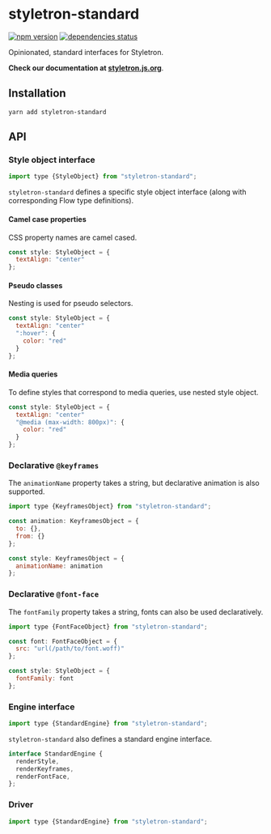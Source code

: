 # styletron-standard

[![npm version][npm-badge]][npm-href] [![dependencies status][deps-badge]][deps-href]

Opinionated, standard interfaces for Styletron.

**Check our documentation at [styletron.js.org](https://styletron.js.org)**.

## Installation

```
yarn add styletron-standard
```

## API

### Style object interface

```js
import type {StyleObject} from "styletron-standard";
```

`styletron-standard` defines a specific style object interface (along with corresponding Flow type definitions).

#### Camel case properties

CSS property names are camel cased.

```js
const style: StyleObject = {
  textAlign: "center"
};
```

#### Pseudo classes

Nesting is used for pseudo selectors.

```js
const style: StyleObject = {
  textAlign: "center"
  ":hover": {
    color: "red"
  }
};
```

#### Media queries

To define styles that correspond to media queries, use nested style object.

```js
const style: StyleObject = {
  textAlign: "center"
  "@media (max-width: 800px)": {
    color: "red"
  }
};
```

### Declarative `@keyframes`

The `animationName` property takes a string, but declarative animation is also supported.

```js
import type {KeyframesObject} from "styletron-standard";

const animation: KeyframesObject = {
  to: {},
  from: {}
};

const style: KeyframesObject = {
  animationName: animation
};
```

### Declarative `@font-face`

The `fontFamily` property takes a string, fonts can also be used declaratively.

```js
import type {FontFaceObject} from "styletron-standard";

const font: FontFaceObject = {
  src: "url(/path/to/font.woff)"
};

const style: StyleObject = {
  fontFamily: font
};
```

### Engine interface

```js
import type {StandardEngine} from "styletron-standard";
```

`styletron-standard` also defines a standard engine interface.

```js
interface StandardEngine {
  renderStyle,
  renderKeyframes,
  renderFontFace,
};
```

### Driver

```js
import type {StandardEngine} from "styletron-standard";
```

[deps-badge]: https://david-dm.org/rtsao/styletron-standard.svg
[deps-href]: https://david-dm.org/rtsao/styletron-standard
[npm-badge]: https://badge.fury.io/js/styletron-standard.svg
[npm-href]: https://www.npmjs.com/package/styletron-standard
